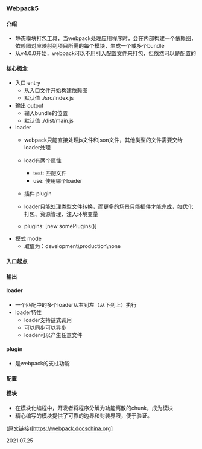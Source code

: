 ### Webpack5

#### 介绍
* 静态模块打包工具，当webpack处理应用程序时，会在内部构建一个依赖图，依赖图对应映射到项目所需的每个模块，生成一个或多个bundle
* 从v4.0.0开始，webpack可以不用引入配置文件来打包，但依然可以是配置的

#### 核心概念
* 入口 entry
  * 从入口文件开始构建依赖图
  * 默认值 ./src/index.js
* 输出 output
  * 输入bundle的位置
  * 默认值 ./dist/main.js
* loader
  * webpack只能直接处理js文件和json文件，其他类型的文件需要交给loader处理
  * load有两个属性
    * test: 匹配文件
    * use: 使用哪个loader

  * 插件 plugin
  * loader只能处理类型文件转换，而更多的场景只能插件才能完成，如优化打包、资源管理、注入环境变量
  *  plugins: [new somePlugins()]
* 模式 mode
  * 取值为：development\production\none

#### 入口起点

#### 输出

#### loader
* 一个匹配中的多个loader从右到左（从下到上）执行
* loader特性
  * loader支持链式调用
  * 可以同步可以异步
  * loader可以产生任意文件

#### plugin
* 是webpack的支柱功能

#### 配置

#### 模块
* 在模块化编程中，开发者将程序分解为功能离散的chunk，成为模块
* 精心编写的模块提供了可靠的边界和封装界限，便于验证。

(原文链接)[https://webpack.docschina.org]

2021.07.25